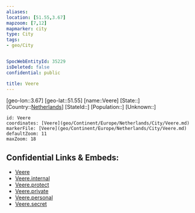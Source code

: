 ```yaml
---
aliases: 
location: [51.55,3.67]
mapzoom: [7,12] 
mapmarker: city 
type: City
tags:
- geo/City


SpocWebEntityId: 35229
isDeleted: false
confidential: public

title: Veere
---
```

[geo-lon::3.67]
[geo-lat::51.55]
[name::Veere]
[State::]
[Country::[Netherlands](geo/Continent/Europe/Netherlands.md)]
[StateId::]
[Population::]
[Unknown::]


```leaflet
id: Veere
coordinates: [Veere](geo/Continent/Europe/Netherlands/City/Veere.md)
markerFile: [Veere](geo/Continent/Europe/Netherlands/City/Veere.md)
defaultZoom: 11 
maxZoom: 18
```


## Confidential Links & Embeds: 
- [Veere](../../../../../../_public/geo/Continent/Europe/Netherlands/City/Veere.md) 
- [Veere.internal](../../../../../../_internal/geo/Continent/Europe/Netherlands/City/Veere.internal.md) 
- [Veere.protect](../../../../../../_protect/geo/Continent/Europe/Netherlands/City/Veere.protect.md) 
- [Veere.private](../../../../../../_private/geo/Continent/Europe/Netherlands/City/Veere.private.md) 
- [Veere.personal](../../../../../../_personal/geo/Continent/Europe/Netherlands/City/Veere.personal.md) 
- [Veere.secret](../../../../../../_secret/geo/Continent/Europe/Netherlands/City/Veere.secret.md) 

